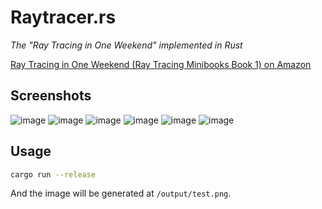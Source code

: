 # Raytracer.rs

_The "Ray Tracing in One Weekend" implemented in Rust_

[Ray Tracing in One Weekend (Ray Tracing Minibooks Book 1) on Amazon](https://www.amazon.com/Ray-Tracing-Weekend-Minibooks-Book-ebook/dp/B01B5AODD8/)

## Screenshots

![image](https://user-images.githubusercontent.com/4198311/43998298-e55e0802-9e24-11e8-8c52-c33910d4cae5.png)
![image](https://user-images.githubusercontent.com/4198311/43998239-9751cc58-9e23-11e8-802b-43cd248512cf.png)
![image](https://user-images.githubusercontent.com/4198311/43998236-610af656-9e23-11e8-90cb-32998e3d93d8.png)
![image](https://user-images.githubusercontent.com/4198311/43998466-ea89acec-9e28-11e8-96d0-1e1307b3e806.png)
![image](https://user-images.githubusercontent.com/4198311/44003127-7f702fe6-9e80-11e8-88fc-9d2ed95ac5d0.png)
![image](https://user-images.githubusercontent.com/4198311/44022411-174c9cac-9f1a-11e8-9292-8ba8fabed5b5.png)

## Usage

```bash
cargo run --release
```

And the image will be generated at `/output/test.png`.
